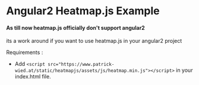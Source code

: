 # Angular2 Heatmap.js Example

#### As till now heatmap.js officially don't support angular2
its a work around if you want to use heatmap.js in your angular2 project

Requirements :

- Add `<script src="https://www.patrick-wied.at/static/heatmapjs/assets/js/heatmap.min.js"></script>` in your index.html file.
